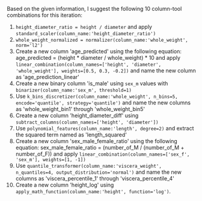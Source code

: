  Based on the given information, I suggest the following 10 column-tool combinations for this iteration:

1. `height_diameter_ratio = height / diameter` and apply `standard_scaler(column_name:'height_diameter_ratio')`
2. `whole_weight_normalized = normalizer(column_name:'whole_weight', norm='l2')`
3. Create a new column 'age_predicted' using the following equation: age_predicted = (height * diameter / whole\_weight) * 10
and apply `linear_combination(column_names=['height', 'diameter', 'whole_weight'], weights=[0.5, 0.3, -0.2])` and name the new column as 'age_prediction_linear'
4. Create a new binary column 'is_male' using `sex_m` values with `binarizer(column_name:'sex_m', threshold=1)`
5. Use `k_bins_discretizer(column_name:'whole_weight', n_bins=5, encode='quantile', strategy='quantile')` and name the new columns as 'whole_weight_bin1' through 'whole_weight_bin5'
6. Create a new column 'height_diameter_diff' using `subtract_columns(column_names=['height', 'diameter'])`
7. Use `polynomial_features(column_name:'length', degree=2)` and extract the squared term named as 'length_squared'
8. Create a new column 'sex_male_female_ratio' using the following equation: sex_male_female_ratio = (number_of_M / (number_of_M + number_of_F)) and apply `linear_combination(column_names=['sex_f', 'sex_m'], weights=[1, -1])`
9. Use `quantile_transformer(column_name:'viscera_weight', n_quantiles=4, output_distribution='normal')` and name the new columns as 'viscera_percentile_1' through 'viscera_percentile_4'
10. Create a new column 'height_log' using `apply_math_function(column_name:'height', function='log')`.